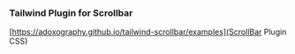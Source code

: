 ### Tailwind Plugin for Scrollbar
[https://adoxography.github.io/tailwind-scrollbar/examples](ScrollBar Plugin CSS)